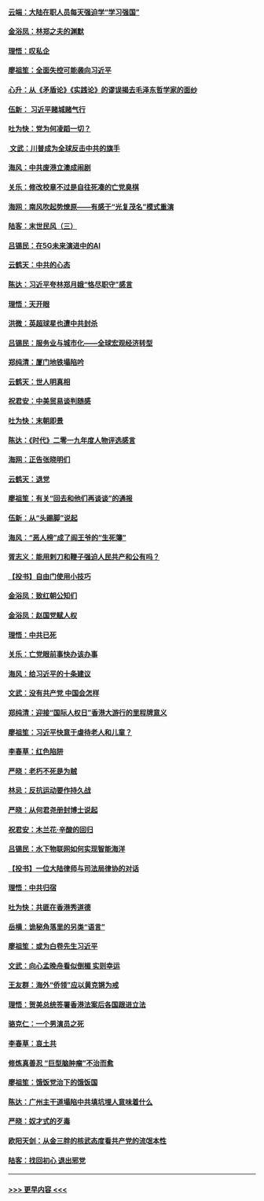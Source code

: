 #### [云端：大陆在职人员每天强迫学“学习强国”](../pages/nsc993/n11738735.md?t=12230211) 
#### [金浴凤：林郑之夫的渊默](../pages/nsc993/n11737735.md?t=12230211) 
#### [理悟：叹私企](../pages/nsc993/n11737715.md?t=12230211) 
#### [廖祖笙：全面失控可能袭向习近平](../pages/nsc993/n11737704.md?t=12230211) 
#### [心升：从《矛盾论》《实践论》的谬误揭去毛泽东哲学家的面纱](../pages/nsc993/n11736962.md?t=12230211) 
#### [伍新： 习近平赌城赌气行](../pages/nsc993/n11736929.md?t=12230211) 
#### [吐为快：党为何凌蹈一切？](../pages/nsc993/n11736915.md?t=12230211) 
#### [ 文武：川普成为全球反击中共的旗手](../pages/nsc993/n11736882.md?t=12230211) 
#### [海风：中共废港立澳成闹剧](../pages/nsc993/n11735857.md?t=12230211) 
#### [关乐：修改校章不过是自往死凑的亡党臭棋](../pages/nsc993/n11735097.md?t=12230211) 
#### [海网：南风吹起势燎原——有感于“光复茂名”模式重演](../pages/nsc993/n11732308.md?t=12230211) 
#### [陆客：末世民风（三）](../pages/nsc993/n11732211.md?t=12230211) 
#### [吕锡民：在5G未来演进中的AI](../pages/nsc993/n11730010.md?t=12230211) 
#### [云鹤天：中共的心态](../pages/nsc993/n11729906.md?t=12230211) 
#### [陈达：习近平夸林郑月娥“恪尽职守”感言](../pages/nsc993/n11729881.md?t=12230211) 
#### [理悟：天开眼](../pages/nsc993/n11729699.md?t=12230211) 
#### [洪微：英超球星也遭中共封杀](../pages/nsc993/n11727243.md?t=12230211) 
#### [吕锡民：服务业与城市化——全球宏观经济转型](../pages/nsc993/n11725845.md?t=12230211) 
#### [郑纯清：厦门地铁塌陷吟](../pages/nsc993/n11725813.md?t=12230211) 
#### [云鹤天：世人明真相](../pages/nsc993/n11725621.md?t=12230211) 
#### [祝君安：中美贸易谈判随感](../pages/nsc993/n11725609.md?t=12230211) 
#### [吐为快：末朝即景](../pages/nsc993/n11723365.md?t=12230211) 
#### [陈达：《时代》二零一九年度人物评选感言](../pages/nsc993/n11723337.md?t=12230211) 
#### [海网：正告张晓明们](../pages/nsc993/n11723228.md?t=12230211) 
#### [云鹤天：退党](../pages/nsc993/n11723056.md?t=12230211) 
#### [廖祖笙：有关“回去和他们再谈谈”的通报](../pages/nsc993/n11722442.md?t=12230211) 
#### [伍新：从“头踢脚”说起](../pages/nsc993/n11722429.md?t=12230211) 
#### [海风：“恶人榜”成了阎王爷的“生死簿”](../pages/nsc993/n11722272.md?t=12230211) 
#### [胥志义：能用剌刀和鞭子强迫人民共产和公有吗？](../pages/nsc993/n11720569.md?t=12230211) 
#### [【投书】自由门使用小技巧](../pages/nsc993/n11720180.md?t=12230211) 
#### [金浴凤：致红朝公知们](../pages/nsc993/n11720563.md?t=12230211) 
#### [金浴凤：赵国党赋人权](../pages/nsc993/n11720533.md?t=12230211) 
#### [理悟：中共已死](../pages/nsc993/n11720233.md?t=12230211) 
#### [关乐：亡党眼前事快办该办事](../pages/nsc993/n11719160.md?t=12230211) 
#### [海风：给习近平的十条建议](../pages/nsc993/n11717616.md?t=12230211) 
#### [文武：没有共产党 中国会怎样](../pages/nsc993/n11717584.md?t=12230211) 
#### [郑纯清：迎接“国际人权日”香港大游行的里程牌意义](../pages/nsc993/n11717417.md?t=12230211) 
#### [廖祖笙：习近平快意于虐待老人和儿童？](../pages/nsc993/n11715313.md?t=12230211) 
#### [李春草：红色陷阱](../pages/nsc993/n11715029.md?t=12230211) 
#### [严晓：老朽不死是为贼](../pages/nsc993/n11712910.md?t=12230211) 
#### [林忌：反抗运动要作持久战](../pages/nsc993/n11712623.md?t=12230211) 
#### [严晓：从何君尧册封博士说起](../pages/nsc993/n11712465.md?t=12230211) 
#### [祝君安：木兰花·辛酸的回归](../pages/nsc993/n11712381.md?t=12230211) 
#### [吕锡民：水下物联网如何实现智能海洋](../pages/nsc993/n11711158.md?t=12230211) 
#### [【投书】一位大陆律师与司法局律协的对话](../pages/nsc993/n11709675.md?t=12230211) 
#### [理悟：中共归宿](../pages/nsc993/n11710059.md?t=12230211) 
#### [吐为快：共匪在香港秀道德](../pages/nsc993/n11709979.md?t=12230211) 
#### [岳横：诡秘角落里的另类“语言”](../pages/nsc993/n11709792.md?t=12230211) 
#### [廖祖笙：或为白卷先生习近平](../pages/nsc993/n11708330.md?t=12230211) 
#### [文武：向心孟晚舟看似倒楣 实则幸运](../pages/nsc993/n11708236.md?t=12230211) 
#### [王友群：海外“侨领”应以黄克锵为戒](../pages/nsc993/n11706176.md?t=12230211) 
#### [理悟：贺美总统签署香港法案后各国跟进立法](../pages/nsc993/n11706853.md?t=12230211) 
#### [骆克仁：一个男演员之死](../pages/nsc993/n11706677.md?t=12230211) 
#### [李春草：哀土共](../pages/nsc993/n11706255.md?t=12230211) 
#### [修炼真善忍 “巨型脑肿瘤”不治而愈](../pages/nsc993/n11705340.md?t=12230211) 
#### [廖祖笙：饿饭党治下的饿饭国](../pages/nsc993/n11705085.md?t=12230211) 
#### [陈达：广州主干道塌陷中共填坑埋人意味着什么](../pages/nsc993/n11705046.md?t=12230211) 
#### [严晓：奴才式的歹毒](../pages/nsc993/n11704826.md?t=12230211) 
#### [欧阳天剑：从金三胖的核武态度看共产党的流氓本性](../pages/nsc993/n11702238.md?t=12230211) 
#### [陆客：找回初心 退出邪党](../pages/nsc993/n11702213.md?t=12230211) 

----
#### [ >>> 更早内容 <<< ](../indexes/nsc993-earlier.md)
